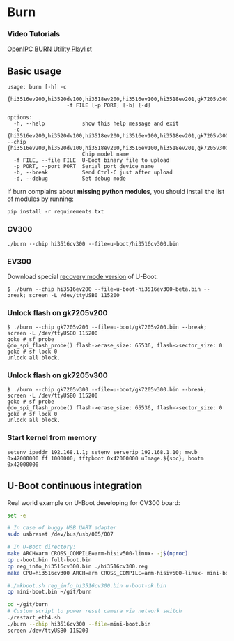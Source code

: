 # Burn

### Video Tutorials

[OpenIPC BURN Utility Playlist][youtube_burn]

## Basic usage

```console
usage: burn [-h] -c
                   {hi3516ev200,hi3520dv100,hi3518ev200,hi3516ev100,hi3518ev201,gk7205v300,hi3516ev300,hi3520dv200,hi3516cv500,hi3556v100,hi3516cv200,hi3516cv300,gk7205v200}
                   -f FILE [-p PORT] [-b] [-d]

options:
  -h, --help            show this help message and exit
  -c {hi3516ev200,hi3520dv100,hi3518ev200,hi3516ev100,hi3518ev201,gk7205v300,hi3516ev300,hi3520dv200,hi3516cv500,hi3556v100,hi3516cv200,hi3516cv300,gk7205v200}, --chip {hi3516ev200,hi3520dv100,hi3518ev200,hi3516ev100,hi3518ev201,gk7205v300,hi3516ev300,hi3520dv200,hi3516cv500,hi3556v100,hi3516cv200,hi3516cv300,gk7205v200}
                        Chip model name
  -f FILE, --file FILE  U-Boot binary file to upload
  -p PORT, --port PORT  Serial port device name
  -b, --break           Send Ctrl-C just after upload
  -d, --debug           Set debug mode
```

If burn complains about **missing python modules**, you should install the list of modules by running:

```
pip install -r requirements.txt
```

### CV300

```
./burn --chip hi3516cv300 --file=u-boot/hi3516cv300.bin
```

### EV300

Download special [recovery mode
version](https://github.com/OpenIPC/firmware/releases/download/latest/u-boot-hi3516ev300-universal.bin)
of U-Boot.

```console
$ ./burn --chip hi3516ev200 --file=u-boot-hi3516ev300-beta.bin --break; screen -L /dev/ttyUSB0 115200
```

### Unlock flash on gk7205v200

```console
$ ./burn --chip gk7205v200 --file=u-boot/gk7205v200.bin --break; screen -L /dev/ttyUSB0 115200
goke # sf probe
@do_spi_flash_probe() flash->erase_size: 65536, flash->sector_size: 0
goke # sf lock 0
unlock all block.
```

### Unlock flash on gk7205v300

```console
$ ./burn --chip gk7205v300 --file=u-boot/gk7205v300.bin --break; screen -L /dev/ttyUSB0 115200
goke # sf probe
@do_spi_flash_probe() flash->erase_size: 65536, flash->sector_size: 0
goke # sf lock 0
unlock all block.
```

### Start kernel from memory

```console
setenv ipaddr 192.168.1.1; setenv serverip 192.168.1.10; mw.b 0x42000000 ff 1000000; tftpboot 0x42000000 uImage.${soc}; bootm 0x42000000
```

## U-Boot continuous integration

Real world example on U-Boot developing for CV300 board:

```bash
set -e

# In case of buggy USB UART adapter
sudo usbreset /dev/bus/usb/005/007

# In U-Boot directory:
make ARCH=arm CROSS_COMPILE=arm-hisiv500-linux- -j$(nproc)
cp u-boot.bin full-boot.bin
cp reg_info_hi3516cv300.bin ./hi3516cv300.reg
make CPU=hi3516cv300 ARCH=arm CROSS_COMPILE=arm-hisiv500-linux- mini-boot.bin

#./mkboot.sh reg_info_hi3516cv300.bin u-boot-ok.bin
cp mini-boot.bin ~/git/burn

cd ~/git/burn
# Custom script to power reset camera via network switch
./restart_eth4.sh
./burn --chip hi3516cv300 --file=mini-boot.bin
screen /dev/ttyUSB0 115200
```

[youtube_burn]: https://youtube.com/playlist?list=PLh0sgk8j8CfsMPq9OraSt5dobTIe8NXmw
